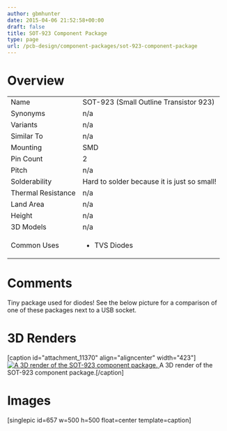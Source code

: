 ```yaml
---
author: gbmhunter
date: 2015-04-06 21:52:58+00:00
draft: false
title: SOT-923 Component Package
type: page
url: /pcb-design/component-packages/sot-923-component-package
---
```


# Overview


<table style="width: 600px;" >
<tbody >
<tr >

<td >Name
</td>

<td >SOT-923 (Small Outline Transistor 923)
</td>
</tr>
<tr >

<td >Synonyms
</td>

<td >n/a
</td>
</tr>
<tr >

<td >Variants
</td>

<td >n/a
</td>
</tr>
<tr >

<td >Similar To
</td>

<td >n/a
</td>
</tr>
<tr >

<td >Mounting
</td>

<td >SMD
</td>
</tr>
<tr >

<td >Pin Count
</td>

<td >2
</td>
</tr>
<tr >

<td >Pitch
</td>

<td >n/a
</td>
</tr>
<tr >

<td >Solderability
</td>

<td >Hard to solder because it is just so small!
</td>
</tr>
<tr >

<td >Thermal Resistance
</td>

<td >n/a
</td>
</tr>
<tr >

<td >Land Area
</td>

<td >n/a
</td>
</tr>
<tr >

<td >Height
</td>

<td >n/a
</td>
</tr>
<tr >

<td >3D Models
</td>

<td >n/a
</td>
</tr>
<tr >

<td >Common Uses
</td>

<td >



  * TVS Diodes


</td>
</tr>
</tbody>
</table>


# Comments




Tiny package used for diodes! See the below picture for a comparison of one of these packages next to a USB socket.




# 3D Renders


[caption id="attachment_11370" align="aligncenter" width="423"][![A 3D render of the SOT-923 component package.](/images/2015/04/sot-923-component-package-3d-render.jpg)
](/images/2015/04/sot-923-component-package-3d-render.jpg) A 3D render of the SOT-923 component package.[/caption]


# Images




[singlepic id=657 w=500 h=500 float=center template=caption]
